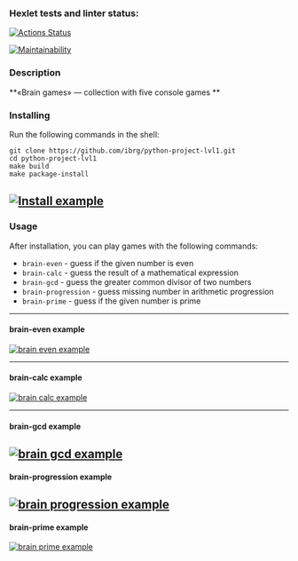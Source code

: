 ### Hexlet tests and linter status:
[![Actions Status](https://github.com/ibrg/python-project-lvl1/workflows/hexlet-check/badge.svg)](https://github.com/ibrg/python-project-lvl1/actions)

[![Maintainability](https://api.codeclimate.com/v1/badges/69e223f9097ce5a6344a/maintainability)](https://codeclimate.com/github/ibrg/python-project-lvl1/maintainability)
### Description
**«Brain games» — collection with five console games **

### Installing
Run the following commands in the shell:
```commandline
git clone https://github.com/ibrg/python-project-lvl1.git
cd python-project-lvl1
make build
make package-install
``` 
[![Install example](https://asciinema.org/a/BWRBdn4szH2ZfjMNaRDrgLxZ2.svg)](https://asciinema.org/a/BWRBdn4szH2ZfjMNaRDrgLxZ2?t=1:20)
---
### Usage

After installation, you can play games with the following commands:
- `brain-even` - guess if the given number is even
- `brain-calc` - guess the result of a mathematical expression
- `brain-gcd` - guess the greater common divisor of two numbers
- `brain-progression` - guess missing number in arithmetic progression
- `brain-prime` - guess if the given number is prime

---
#### brain-even example
[![brain even example](https://asciinema.org/a/Tre3Urj5FYADNFJklk85so8t6.svg)](https://asciinema.org/a/Tre3Urj5FYADNFJklk85so8t6)

---
#### brain-calc example
[![brain calc example](https://asciinema.org/a/FmOzWDxswhIW4PthxVBgAf26E.svg)](https://asciinema.org/a/FmOzWDxswhIW4PthxVBgAf26E)

---
#### brain-gcd example
[![brain gcd example](https://asciinema.org/a/S13F85yQYcubH38H65Whe0hb1.svg)](https://asciinema.org/a/S13F85yQYcubH38H65Whe0hb1)
---
#### brain-progression example
[![brain progression example](https://asciinema.org/a/alP7aRd1YwQU5sCF6weaI3NvD.svg)](https://asciinema.org/a/alP7aRd1YwQU5sCF6weaI3NvD)
---
#### brain-prime example
[![brain prime example](https://asciinema.org/a/WlEkyNiU3W9x3gW21LTiJZUXP.svg)](https://asciinema.org/a/WlEkyNiU3W9x3gW21LTiJZUXP)